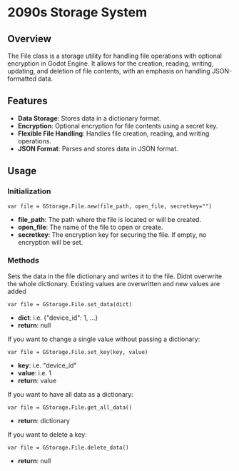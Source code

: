 # 2090s Storage System

## Overview
The File class is a storage utility for handling file operations with optional encryption in Godot Engine. It allows for the creation, reading, writing, updating, and deletion of file contents, with an emphasis on handling JSON-formatted data.

## Features
- **Data Storage**: Stores data in a dictionary format.
- **Encryption**: Optional encryption for file contents using a secret key.
- **Flexible File Handling**: Handles file creation, reading, and writing operations.
- **JSON Format**: Parses and stores data in JSON format.

## Usage

### Initialization
```gdscript
var file = GStorage.File.new(file_path, open_file, secretkey="")
```

- **file_path**: The path where the file is located or will be created.
- **open_file**: The name of the file to open or create.
- **secretkey**: The encryption key for securing the file. If empty, no encryption will be set.


### Methods
Sets the data in the file dictionary and writes it to the file. Didnt overwrite the whole dictionary. Existing values are overwritten and new values are added

```gdscript
var file = GStorage.File.set_data(dict)
```

- **dict**: i.e. {"device_id": 1, ...}
- **return**: null


If you want to change a single value without passing a dictionary:
```gdscript
var file = GStorage.File.set_key(key, value)
```

- **key**: i.e. "device_id"
- **value**: i.e. 1
- **return**: value

If you want to have all data as a dictionary:
```gdscript
var file = GStorage.File.get_all_data()
```

- **return**: dictionary


If you want to delete a key:
```gdscript
var file = GStorage.File.delete_data()
```

- **return**: null
